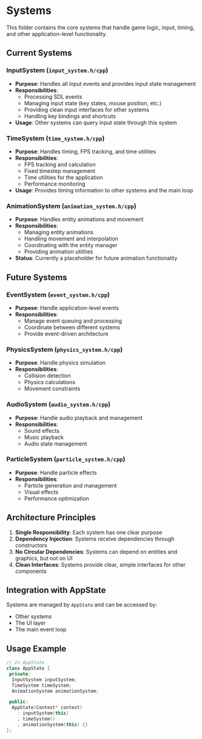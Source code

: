 # Systems

This folder contains the core systems that handle game logic, input, timing, and other application-level functionality.

## Current Systems

### InputSystem (`input_system.h/cpp`)

- **Purpose**: Handles all input events and provides input state management
- **Responsibilities**:
  - Processing SDL events
  - Managing input state (key states, mouse position, etc.)
  - Providing clean input interfaces for other systems
  - Handling key bindings and shortcuts
- **Usage**: Other systems can query input state through this system

### TimeSystem (`time_system.h/cpp`)

- **Purpose**: Handles timing, FPS tracking, and time utilities
- **Responsibilities**:
  - FPS tracking and calculation
  - Fixed timestep management
  - Time utilities for the application
  - Performance monitoring
- **Usage**: Provides timing information to other systems and the main loop

### AnimationSystem (`animation_system.h/cpp`)

- **Purpose**: Handles entity animations and movement
- **Responsibilities**:
  - Managing entity animations
  - Handling movement and interpolation
  - Coordinating with the entity manager
  - Providing animation utilities
- **Status**: Currently a placeholder for future animation functionality

## Future Systems

### EventSystem (`event_system.h/cpp`)

- **Purpose**: Handle application-level events
- **Responsibilities**:
  - Manage event queuing and processing
  - Coordinate between different systems
  - Provide event-driven architecture

### PhysicsSystem (`physics_system.h/cpp`)

- **Purpose**: Handle physics simulation
- **Responsibilities**:
  - Collision detection
  - Physics calculations
  - Movement constraints

### AudioSystem (`audio_system.h/cpp`)

- **Purpose**: Handle audio playback and management
- **Responsibilities**:
  - Sound effects
  - Music playback
  - Audio state management

### ParticleSystem (`particle_system.h/cpp`)

- **Purpose**: Handle particle effects
- **Responsibilities**:
  - Particle generation and management
  - Visual effects
  - Performance optimization

## Architecture Principles

1. **Single Responsibility**: Each system has one clear purpose
2. **Dependency Injection**: Systems receive dependencies through constructors
3. **No Circular Dependencies**: Systems can depend on entities and graphics, but not on UI
4. **Clean Interfaces**: Systems provide clear, simple interfaces for other components

## Integration with AppState

Systems are managed by `AppState` and can be accessed by:

- Other systems
- The UI layer
- The main event loop

## Usage Example

```cpp
// In AppState
class AppState {
 private:
  InputSystem inputSystem;
  TimeSystem timeSystem;
  AnimationSystem animationSystem;

 public:
  AppState(Context* context)
    : inputSystem(this)
    , timeSystem()
    , animationSystem(this) {}
};
```
